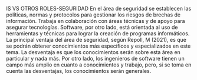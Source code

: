 IS VS OTROS ROLES-SEGURIDAD
En el área de seguridad se establecen las políticas, normas y protocolos para gestionar los riesgos de brechas de información. Trabaja en colaboración con áreas técnicas y de apoyo para asegurar tecnologías. 
Software, por otro lado, está orientada al uso de herramientas y técnicas para lograr la creación de programas informáticos. 
La principal ventaja del área de seguridad, según Repoll, M (2021), es que se podrán obtener conocimientos más específicos y especializados en este tema. La desventaja es que los conocimientos serán sobre esta área en particular y nada más.
Por otro lado, los ingenieros de software tienen un campo más amplio en cuanto a conocimientos y trabajo, pero, si se toma en cuenta las desventajas, los conocimientos serán generales.
